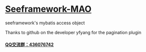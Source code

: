 <h1>
<a href="#see-mao">Seeframework-MAO</a>
</h1>
<p>seeframework's mybatis access object</p>
<p>Thanks to github on the developer yfyang for the pagination plugin</p>


<h4>
<a href="#see-mao">QQ交流群：436076742</a>
</h4>
